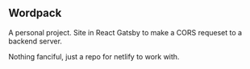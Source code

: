 ## Wordpack

A personal project. Site in React Gatsby to make a CORS requeset to a backend server.

Nothing fanciful, just a repo for netlify to work with.
